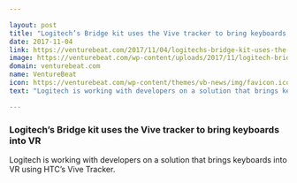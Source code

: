 ```yaml
---

layout: post
title: "Logitech’s Bridge kit uses the Vive tracker to bring keyboards into VR"
date: 2017-11-04
link: https://venturebeat.com/2017/11/04/logitechs-bridge-kit-uses-the-vive-tracker-to-bring-keyboards-into-vr/
image: https://venturebeat.com/wp-content/uploads/2017/11/logitech-bridge.jpg?fit=780%2C438&strip=all
domain: venturebeat.com
name: VentureBeat
icon: https://venturebeat.com/wp-content/themes/vb-news/img/favicon.ico
text: "Logitech is working with developers on a solution that brings keyboards into VR using HTC’s Vive Tracker."

---
```


### Logitech’s Bridge kit uses the Vive tracker to bring keyboards into VR

Logitech is working with developers on a solution that brings keyboards into VR using HTC’s Vive Tracker.